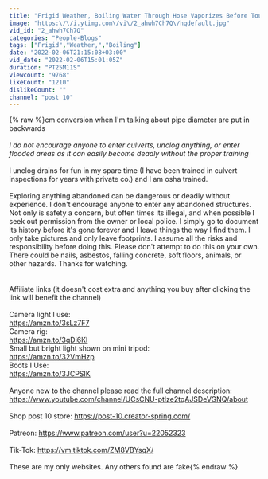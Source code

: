 ```yaml
---
title: "Frigid Weather, Boiling Water Through Hose Vaporizes Before Touching Ground"
image: "https:\/\/i.ytimg.com\/vi\/2_ahwh7Ch7Q\/hqdefault.jpg"
vid_id: "2_ahwh7Ch7Q"
categories: "People-Blogs"
tags: ["Frigid","Weather,","Boiling"]
date: "2022-02-06T21:15:08+03:00"
vid_date: "2022-02-06T15:01:05Z"
duration: "PT25M11S"
viewcount: "9768"
likeCount: "1210"
dislikeCount: ""
channel: "post 10"
---
```

{% raw %}cm conversion when I'm talking about pipe diameter are put in backwards<br /><br />*I do not encourage anyone to enter culverts, unclog anything, or enter flooded areas as it can easily become deadly without the proper training*<br /><br />I unclog drains for fun in my spare time (I have been trained in culvert inspections for years with private co.) and I am osha trained.<br /><br />Exploring anything abandoned can be dangerous or deadly without experience. I don't encourage anyone to enter any abandoned structures. Not only is safety a concern, but often times its illegal, and when possible I seek out permission from the owner or local police. I simply go to document its history before it's gone forever and I leave things the way I find them. I only take pictures and only leave footprints. I assume all the risks and responsibility before doing this. Please don't attempt to do this on your own. There could be nails, asbestos, falling concrete, soft floors, animals, or other hazards. Thanks for watching.<br /><br /><br />Affiliate links (it doesn't cost extra and anything you buy after clicking the link will benefit the channel)<br /><br />Camera light I use:<br /><a rel="nofollow" target="blank" href="https://amzn.to/3sLz7F7">https://amzn.to/3sLz7F7</a><br />Camera rig:<br /><a rel="nofollow" target="blank" href="https://amzn.to/3qDi6KI">https://amzn.to/3qDi6KI</a><br />Small but bright light shown on mini tripod: <br /><a rel="nofollow" target="blank" href="https://amzn.to/32VmHzp">https://amzn.to/32VmHzp</a><br />Boots I Use:<br /><a rel="nofollow" target="blank" href="https://amzn.to/3JCPSIK">https://amzn.to/3JCPSIK</a><br /><br />Anyone new to the channel please read the full channel description: <a rel="nofollow" target="blank" href="https://www.youtube.com/channel/UCsCNU-ptlze2tqAJSDeVGNQ/about">https://www.youtube.com/channel/UCsCNU-ptlze2tqAJSDeVGNQ/about</a><br /><br />Shop post 10 store: <a rel="nofollow" target="blank" href="https://post-10.creator-spring.com/">https://post-10.creator-spring.com/</a><br /><br />Patreon: <a rel="nofollow" target="blank" href="https://www.patreon.com/user?u=22052323">https://www.patreon.com/user?u=22052323</a><br /><br />Tik-Tok: <a rel="nofollow" target="blank" href="https://vm.tiktok.com/ZM8VBYsqX/">https://vm.tiktok.com/ZM8VBYsqX/</a><br /><br />These are my only websites. Any others found are fake{% endraw %}
